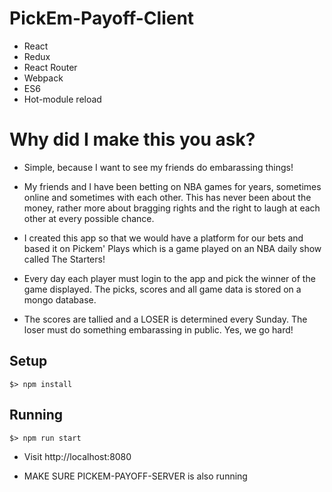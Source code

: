 # PickEm-Payoff-Client

* React
* Redux
* React Router
* Webpack
* ES6
* Hot-module reload

# Why did I make this you ask?

* Simple, because I want to see my friends do embarassing things!

* My friends and I have been betting on NBA games for years, sometimes online and sometimes with each other. This has never been about the money, rather more about bragging rights and the right to laugh at each other at every possible chance.

* I created this app so that we would have a platform for our bets and based it on Pickem' Plays which is a game played on an NBA daily show called The Starters!

* Every day each player must login to the app and pick the winner of the game displayed. The picks, scores and all game data is stored on a mongo database.

* The scores are tallied and a LOSER is determined every Sunday. The loser must do something embarassing in public. Yes, we go hard!

## Setup

` $> npm install `

## Running

` $> npm run start `

* Visit http://localhost:8080

* MAKE SURE PICKEM-PAYOFF-SERVER is also running